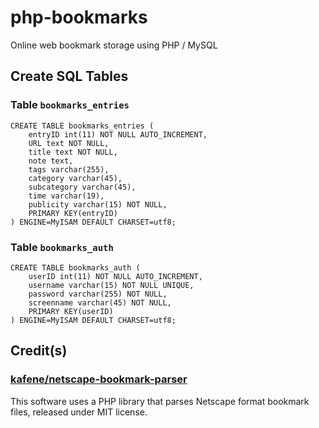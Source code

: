# php-bookmarks

Online web bookmark storage using PHP / MySQL

## Create SQL Tables
### Table `bookmarks_entries`
```
CREATE TABLE bookmarks_entries (
    entryID int(11) NOT NULL AUTO_INCREMENT, 
    URL text NOT NULL, 
    title text NOT NULL, 
    note text, 
    tags varchar(255), 
    category varchar(45), 
    subcategory varchar(45), 
    time varchar(19), 
    publicity varchar(15) NOT NULL, 
    PRIMARY KEY(entryID)
) ENGINE=MyISAM DEFAULT CHARSET=utf8;
```
### Table `bookmarks_auth`
```
CREATE TABLE bookmarks_auth (
    userID int(11) NOT NULL AUTO_INCREMENT, 
    username varchar(15) NOT NULL UNIQUE, 
    password varchar(255) NOT NULL, 
    screenname varchar(45) NOT NULL, 
    PRIMARY KEY(userID)
) ENGINE=MyISAM DEFAULT CHARSET=utf8;
```

## Credit(s)
### [kafene/netscape-bookmark-parser](https://github.com/kafene/netscape-bookmark-parser)
This software uses a PHP library that parses Netscape format bookmark files, released under MIT license.
